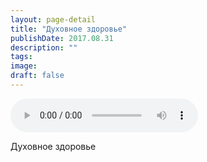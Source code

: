 ```yaml
---
layout: page-detail
title: "Духовное здоровье"
publishDate: 2017.08.31
description: ""
tags:
image:
draft: false
---
```


<audio title="2017.08.31 - Духовное здоровье.mp3" src="/upload/iblock/aac/aac31121dfaed424b757159d5b995c03.mp3" controls=""></audio>

 Духовное здоровье 

  
